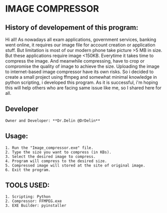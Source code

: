 # IMAGE COMPRESSOR
  ## History of developement of this program:
Hi all! As nowadays all exam applications, government services, banking went online, it requires our image file for account creation or application stuff.  But limitation is most of our modern phone take picture >5 MB in size.  But these applications require image <150KB. Everytime it takes time to compress the image. And meanwhile compressing, have to crop or compromise the quality of image to achieve the size.  Uploading the image to internet-based image compressor have its own risks.  So i decided to create a small project using ffmpeg and somewhat minimal knowledge in python scripting, i developed this program.  As it is successful, i'm hoping this will help others who are facing same issue like me, so I shared here for all.
  
  ## Developer
    Owner and Developer: **Dr.Delin @DrDelin**

## Usage:

    1. Run the "Image_compressor.exe" file.
    2. Type the size you want to compress (in KBs).
    3. Select the desired image to compress.
    4. Program will compress to the desired size.
    5. Compressed image will stored at the site of original image.
    6. Exit the program.
  
## TOOLS USED:
    1. Scripting: Python
    2. Compressor: FFMPEG.exe
    3. EXE Builder: pyinstaller